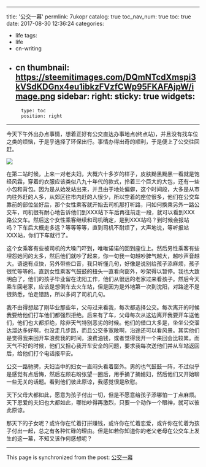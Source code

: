 
---
title: '公交一幕'
permlink: 7ukopr
catalog: true
toc_nav_num: true
toc: true
date: 2017-08-30 12:36:24
categories:
- life
tags:
- life
- cn-writing
- cn
thumbnail: https://steemitimages.com/DQmNTcdXmspi3kVSdKDGnx4eu1ibkzFVzfCWp95FKAFAjpW/image.png
sidebar:
    right:
        sticky: true
widgets:
    -
        type: toc
        position: right
---


今天下午外出办点事情，想着正好有公交直达办事地点(终点站)，并且没有找车位之类的烦恼，于是乎选择了环保出行。事情办得出奇的顺利，于是便上了公交往回赶。

![](https://steemitimages.com/DQmNTcdXmspi3kVSdKDGnx4eu1ibkzFVzfCWp95FKAFAjpW/image.png)

在第二站时候，上来一对老夫妇，大概六十多岁的样子，皮肤黝黑黝黑一看就是饱经风霜，穿着的衣服应该类似八九十年代的款式，拎着三个巨大的大包，还有一些小包和背包。因为是从始发站出来，并且由于地处偏僻，这个时间段，大多是从市内往外赶的人多，从郊区往市内赶的人很少，所以空着的座位很多，他们在公交车靠前的部位坐好后，那个女性乘客就开始去司机那打听路，问如何换乘另外一路公交车，司机很有耐心地告诉他们到XXX站下车后再往前走一段，就可以看到XXX路公交车。然后这个女性乘客继续和司机确定，是到XXX站吗？到时候会报站吗？下车后大概走多远？等等等等，直到司机不耐烦了，大声地说，等听报站XXX站，你们下车就行了。

这个女乘客有些被司机的大嗓门吓到，唯唯诺诺的回到座位上。然后男性乘客有些埋怨她问的太多，然后他们就吵了起来，你一句我一句越吵脾气越大，越吵声音越大。语速有点快，另外带些口音，我只听懂几句，好像是说别给孩子添麻烦，孩子很忙等等的。直到女性乘客气鼓鼓的扭头一直看向窗外，吵架得以暂停。我也大致明白了，他们的孩子毕业留在沈阳工作，他们从很远的老家过来看孩子。然后今天乘车回老家，应该是想倒车去火车站，但是因为是外地第一次到沈阳，对路途不是很熟悉，怕走错路，所以多问了司机几句。

我不由得想起了刚毕业那些年，父母过来看我，每次都选择公交。每次离开的时候我要给他们打车他们都强烈拒绝。后来有了车，父母每次从这边离开我要开车送他们，他们也大都拒绝，除非天气特别恶劣的时候。他们的借口大多是，坐坐公交溜达溜达多好啊，也没走几步路，而且公交多宽敞啊，沿途还可以看风景。其实他们是觉得我来回开车浪费我的时间，浪费油钱，或者觉得我开一个来回会比较累。而天气不好的时候，他们又担心我开车安全的问题，要求我每次送他们并从车站返回后，给他们打个电话报平安。

公交一路驰骋，夫妇当中的妇女一直闷头看着窗外。男的也气鼓鼓一阵，不过似乎是感觉有点后悔，然后左顾右盼张望一圈后，用手捅了捅媳妇，然后他们又开始聊一些无关的话题。看到他们彼此原谅，我感觉很是欣慰。

天下父母大都如此，愿意为孩子付出一切，但是不愿意给孩子添哪怕一丁点麻烦。
天下恩爱的夫妇也大都如此，哪怕吵得再激烈，只要一个动作一个眼神，就可以彼此原谅。

那天下的子女呢？或许你在忙着打拼赚钱，或许你在忙着恋爱，或许你在忙着为孩子付出一起，总之有各种忙碌的理由。但是如若你知道你的老父老母在公交车上发生的这一幕，不知又该作何感想呢？

- - -

This page is synchronized from the post: [公交一幕](https://steemit.com/@oflyhigh/7ukopr)
